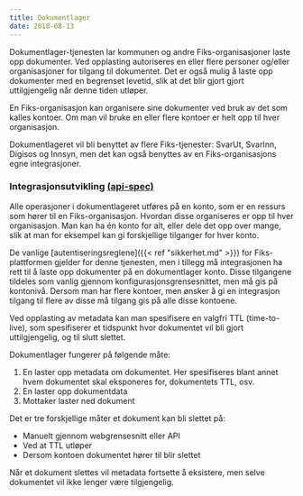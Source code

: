 ```yaml
---
title: Dokumentlager
date: 2018-08-13 
---
```


Dokumentlager-tjenesten lar kommunen og andre Fiks-organisasjoner laste opp dokumenter. Ved opplasting autoriseres en eller 
flere personer og/eller organisasjoner for tilgang til dokumentet. Det er også mulig å laste opp dokumenter med en begrenset
levetid, slik at det blir gjort gjort uttilgjengelig når denne tiden utløper.

En Fiks-organisasjon kan organisere sine dokumenter ved bruk av det som kalles kontoer. Om man vil bruke en eller flere 
kontoer er helt opp til hver organisasjon.

Dokumentlageret vil bli benyttet av flere Fiks-tjenester: SvarUt, SvarInn, Digisos og Innsyn, men det kan også benyttes av 
en Fiks-organisasjons egne integrasjoner.

### Integrasjonsutvikling [(api-spec)](https://editor.swagger.io/?url=https://ks-no.github.io/api/dokumentlager-upload-api-v1.json)

Alle operasjoner i dokumentlageret utføres på en konto, som er en ressurs som hører til en Fiks-organisasjon. Hvordan disse 
organiseres er opp til hver organisasjon. Man kan ha én konto for alt, eller dele det opp over mange, slik at man for 
eksempel kan gi forskjellige tilganger for hver konto.

De vanlige [autentiseringsreglene]({{< ref "sikkerhet.md" >}}) for Fiks-plattformen gjelder for denne tjenesten, men i 
tillegg må integrasjonen ha rett til å laste opp dokumenter på en dokumentlager konto. Disse tilgangene tildeles som vanlig 
gjennom konfigurasjonsgrensesnittet, men må gis på kontonivå. Dersom man har flere kontoer, men ønsker å gi en integrasjon 
tilgang til flere av disse må tilgang gis på alle disse kontoene.

Ved opplasting av metadata kan man spesifisere en valgfri TTL (time-to-live), som spesifiserer et tidspunkt hvor dokumentet 
vil bli gjort uttilgjengelig, og til slutt slettet.

Dokumentlager fungerer på følgende måte:

1. En laster opp metadata om dokumentet. Her spesifiseres blant annet hvem dokumentet skal eksponeres for, dokumentets TTL, osv.
2. En laster opp dokumentdata
3. Mottaker laster ned dokument

Det er tre forskjellige måter et dokument kan bli slettet på:
- Manuelt gjennom webgrensesnitt eller API
- Ved at TTL utløper
- Dersom kontoen dokumentet hører til blir slettet

Når et dokument slettes vil metadata fortsette å eksistere, men selve dokumentet vil ikke lenger være tilgjengelig.

